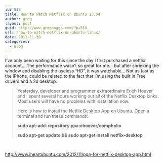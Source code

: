 ```yaml
---
id: 518
title: How to watch Netflix on Ubuntu 13.04
author: greg
layout: post
guid: http://www.gregboggs.com/?p=518
url: /how-to-watch-netflix-on-ubuntu-linux/
date: 2012-11-30
categories:
  - Blog
---
```

I&#8217;ve only been waiting for this since the day I first purchased a netflix account&#8230; The performance wasn&#8217;t so great for me&#8230; but after shrinking the window and disabling the useless &#8220;HD&#8221;, it was watchable&#8230; Not as fast as the iPhone, could be related to the fact that I&#8217;m using the built in Free drivers and a 2d desktop.

> Yesterday, developer and programmer extraordinaire Erich Hoover and I spent several hours working out all of the Netflix Desktop kinks. Most users will have no problems with installation now.
> 
> Here is how to install the Netflix Desktop App on Ubuntu. Open a terminal and run these commands:
> 
> **sudo apt-add-repository ppa:ehoover/compholio**
> 
> **sudo apt-get update && sudo apt-get install netflix-desktop**

&nbsp;

<http://www.iheartubuntu.com/2012/11/ppa-for-netflix-desktop-app.html>